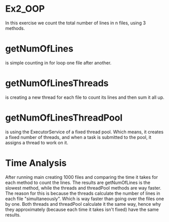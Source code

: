 # Ex2_OOP
In this exercise we count the total number of lines in n files, using 3 methods. 
# getNumOfLines
is simple counting in for loop one file after another.
# getNumOfLinesThreads
is creating a new thread for each file to count its lines and then sum it all up.
# getNumOfLinesThreadPool
is using the ExecutorService of a fixed thread pool. Which means, it creates a fixed number of
threads, and when a task is submitted to the pool, it assigns a thread to work on it.

# Time Analysis
After running main creating 1000 files and comparing the time it takes for each method to count the lines. 
The results are getNumOfLines is the slowest method, while the threads and threadPool methods
are way faster. The reason for this is because the threads calculate the
number of lines in each file "simultaneously". Which is way faster than going over the files
one by one. Both threads and threadPool calculate it the same way, hence why they approximately 
(because each time it takes isn't fixed) have the same results.
